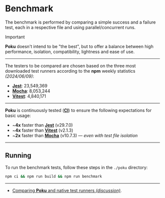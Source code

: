 # Benchmark

The benchmark is performed by comparing a simple success and a failure test, each in a respective file and using parallel/concurrent runs.

> [!important]
>
> **Poku** doesn't intend to be "the best", but to offer a balance between high performance, isolation, compatibility, lightness and ease of use.

---

The testers to be compared are chosen based on the three most downloaded test runners according to the **npm** weekly statistics _(2024/06/09)_:

- [**Jest**](https://www.npmjs.com/package/jest): 23,549,369
- [**Mocha**](https://www.npmjs.com/package/mocha): 8,053,244
- [**Vitest**](https://www.npmjs.com/package/vitest): 4,840,171

---

**Poku** is continuously tested ([**CI**](https://github.com/wellwelwel/poku/blob/main/.github/workflows/ci_benchmark.yml)) to ensure the following expectations for basic usage:

- ~**4x** faster than [**Jest**](https://github.com/jestjs/jest) (v29.7.0)
- ~**4x** faster than [**Vitest**](https://github.com/vitest-dev/vitest) (v2.1.3)
- ~**2x** faster than [**Mocha**](https://github.com/mochajs/mocha) (v10.7.3) — _even with test file isolation_

---

## Running

To run the benchmark tests, follow these steps in the `./poku` directory:

```sh
npm ci && npm run build && npm run benchmark
```

---

- [Comparing **Poku** and native test runners _(discussion)_](https://github.com/wellwelwel/poku/discussions/740).
